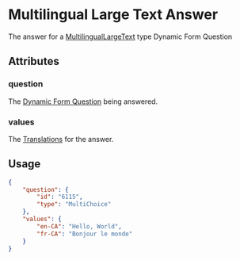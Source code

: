 # Multilingual Large Text Answer <Badge text="object" vertical="middle" />
The answer for a [MultilingualLargeText](./df-question-type/#multilingual-large-text) type Dynamic Form Question

## Attributes
### question [<Badge text="object" vertical="middle" />](./df-question)
The [Dynamic Form Question](./df-question) being answered.

### values <Badge text="object" vertical="middle" />
The [Translations](./translations) for the answer.

## Usage
``` json
{
    "question": {
        "id": "6115",
        "type": "MultiChoice"
    },
    "values": {
        "en-CA": "Hello, World",
        "fr-CA": "Bonjour le monde"
    }
}
```